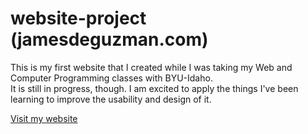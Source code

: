 # website-project (jamesdeguzman.com)

This is my first website that I created while I was taking my Web and Computer Programming classes with BYU-Idaho.  
It is still in progress, though. I am excited to apply the things I've been learning to improve the usability and design of it.

[Visit my website](https://jamesdeguzman.com/)
